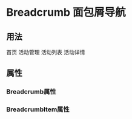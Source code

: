 # Breadcrumb 面包屑导航

## 用法
<div class="breadcrumb-container">
  <mooc-breadcrumb separator="/">
    <mooc-breadcrumb-item to="/home" replace>
      首页
    </mooc-breadcrumb-item>
    <mooc-breadcrumb-item to="/home">
      活动管理
    </mooc-breadcrumb-item>
    <mooc-breadcrumb-item to="/home">
      活动列表
    </mooc-breadcrumb-item>
    <mooc-breadcrumb-item to="/home">
      活动详情
    </mooc-breadcrumb-item>
  </mooc-breadcrumb>
</div>

## 属性

### Breadcrumb属性

### BreadcrumbItem属性

<style lang="stylus">
  .breadcrumb-container
    margin: 30px 0;
</style>